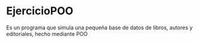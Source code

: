 # EjercicioPOO
Es un programa que simula una pequeña base de datos de libros, autores y editoriales, hecho mediante POO
